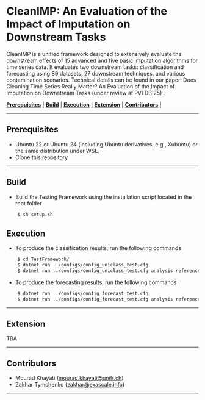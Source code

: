 # CleanIMP:  An Evaluation of the Impact of Imputation on Downstream Tasks

CleanIMP is a unified framework designed to extensively evaluate the downstream effects of 15 advanced and five
basic imputation algorithms for time series data. It evaluates two downstream tasks: classification and forecasting
using 89 datasets, 27 downstream techniques, and various contamination scenarios. Technical details can be found in our
paper: Does Cleaning Time Series Really Matter? An Evaluation of the Impact of Imputation on Downstream Tasks (under review at PVLDB'25) </a>. 


 [**Prerequisites**](#prerequisites) | [**Build**](#build) | [**Execution**](#execution) | [**Extension**](#extension) | [**Contributors**](#contributors) |


---

## Prerequisites

- Ubuntu 22 or Ubuntu 24 (including Ubuntu derivatives, e.g., Xubuntu) or the same distribution under WSL.
- Clone this repository
 

---

## Build
- Build the Testing Framework using the installation script located in the root folder 

```bash
    $ sh setup.sh
```
  

## Execution

- To produce the classification results, run the following commands
  
```bash
    $ cd TestFramework/
    $ dotnet run ../configs/config_uniclass_test.cfg
    $ dotnet run ../configs/config_uniclass_test.cfg analysis reference:f1
```

- To produce the forecasting results, run the following commands
  
```bash
    $ dotnet run ../configs/config_forecast_test.cfg
    $ dotnet run ../configs/config_forecast_test.cfg analysis reference:smape12
```


---

## Extension

TBA

---

## Contributors

- Mourad Khayati (mourad.khayati@unifr.ch)
- Zakhar Tymchenko (zakhar@exascale.info)

---
